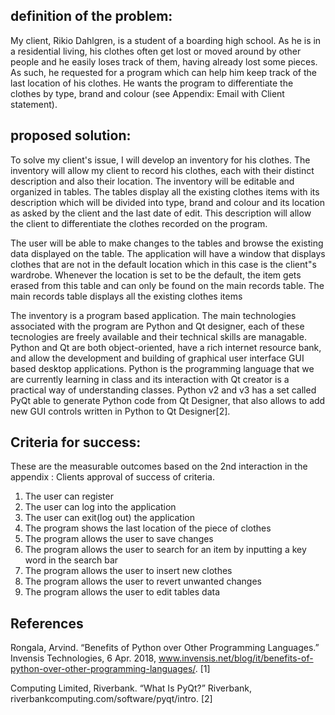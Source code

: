 definition of the problem:
---------
My client, Rikio Dahlgren, is a student of a boarding high school. As he is in a residential living, his clothes often get lost or moved around by other people and he easily loses track of them, having already lost some pieces. As such, he requested for a program which can help him keep track of the last location of his clothes. He wants the program to differentiate the clothes by type, brand and colour (see Appendix: Email with Client statement).


proposed solution: 
-----------------
To solve my client's issue, I will develop an inventory for his clothes. The inventory will allow my client to record his clothes, each with their distinct description and also their location. The inventory will be editable and organized in tables. The tables display all the existing clothes items with its description which will be divided into type, brand and colour and its location as asked by the client and the last date of edit. This description will allow the client to differentiate the clothes recorded on the program. 

The user will be able to make changes to the tables and browse the existing data displayed on the table. The application will have a window that displays clothes that are not in the default location which in this case is the client"s wardrobe. Whenever the location is set to be the default, the item gets erased from this table and can only be found on the main records table. The main records table displays all the existing clothes items  

The inventory is a program based application. The main technologies associated with the program are Python and Qt designer, each of these tecnologies are freely available and their technical skills are managable. Python and Qt are both object-oriented, have a rich internet resource bank, and allow the development and building of graphical user interface GUI based desktop applications. Python is the programming language that we are currently learning in class and its interaction with Qt creator is a practical way of understanding classes. Python v2 and v3 has a set called PyQt able to generate Python code from Qt Designer, that also allows to add new GUI controls written in Python to Qt Designer[2]. 


Criteria for success:
--------------

These are the measurable outcomes based on the 2nd interaction in the appendix : Clients approval of success of criteria.
1. The user can register 
1. The user can log into the application
1. The user can exit(log out) the application
1. The program shows the last location of the piece of clothes
1. The program allows the user to save changes
1. The program allows the user to search for an item by inputting a key word in the search bar
1. The program allows the user to insert new clothes
1. The program allows the user to revert unwanted changes
1. The program allows the user to edit tables data

References
------------

Rongala, Arvind. “Benefits of Python over Other Programming Languages.” Invensis Technologies, 6 Apr. 2018, www.invensis.net/blog/it/benefits-of-python-over-other-programming-languages/. [1]

Computing Limited, Riverbank. “What Is PyQt?” Riverbank, riverbankcomputing.com/software/pyqt/intro. [2]
